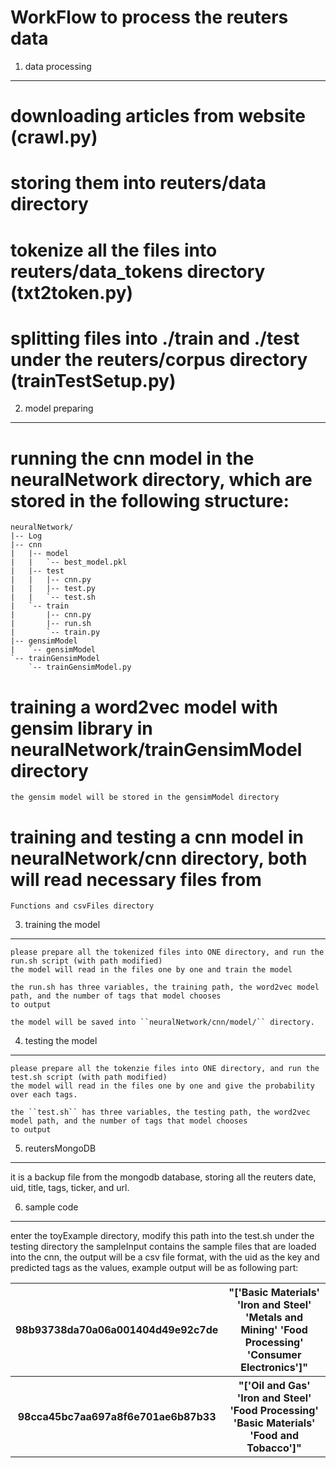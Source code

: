 
WorkFlow to process the reuters data
====================================


1. data processing
------------------

#  downloading articles from website  (crawl.py) 
#  storing them into reuters/data directory
#  tokenize all the files into reuters/data_tokens directory (txt2token.py)
#  splitting files into ./train and ./test under the reuters/corpus directory (trainTestSetup.py)

2. model preparing
------------------

#  running the cnn model in the neuralNetwork directory, which are stored in the following structure:
```
neuralNetwork/
|-- Log
|-- cnn
|   |-- model
|   |   `-- best_model.pkl
|   |-- test
|   |   |-- cnn.py
|   |   |-- test.py
|   |   `-- test.sh
|   `-- train
|       |-- cnn.py
|       |-- run.sh
|       `-- train.py
|-- gensimModel
|   `-- gensimModel
`-- trainGensimModel
    `-- trainGensimModel.py
```

#   training a word2vec model with gensim library in neuralNetwork/trainGensimModel directory
    the gensim model will be stored in the gensimModel directory
#   training and testing a cnn model in neuralNetwork/cnn directory, both will read necessary files from 
    Functions and csvFiles directory


3. training the model
---------------------
    please prepare all the tokenized files into ONE directory, and run the run.sh script (with path modified)
    the model will read in the files one by one and train the model

    the run.sh has three variables, the training path, the word2vec model path, and the number of tags that model chooses
    to output

    the model will be saved into ``neuralNetwork/cnn/model/`` directory.

4. testing the model
--------------------
    please prepare all the tokenzie files into ONE directory, and run the test.sh script (with path modified)
    the model will read in the files one by one and give the probability over each tags.

    the ``test.sh`` has three variables, the testing path, the word2vec model path, and the number of tags that model chooses
    to output


5. reutersMongoDB
-----------------
   
   it is a backup file from the mongodb database, storing all the reuters date, uid, title, tags, ticker, and url.


6. sample code
--------------
   enter the toyExample directory, modify this path into the test.sh under the testing directory
   the sampleInput contains the sample files that are loaded into the cnn,
   the output will be a csv file format, with the uid as the key and predicted tags as the values,
   example output will be as following part:

<div>
    <table border="0">
        <tr>
<th>98b93738da70a06a001404d49e92c7de</th>
<th>"['Basic Materials' 'Iron and Steel' 'Metals and Mining' 'Food Processing' 'Consumer Electronics']"</th>
</tr>
<tr>
<th>98cca45bc7aa697a8f6e701ae6b87b33</th>
<th>"['Oil and Gas' 'Iron and Steel' 'Food Processing' 'Basic Materials' 'Food and Tobacco']"</th>
</tr>
</table>
</div>
